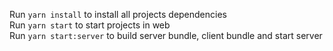 Run `yarn install` to install all projects dependencies<br/>
Run `yarn start` to start projects in web<br/>
Run `yarn start:server` to build server bundle, client bundle and start server
